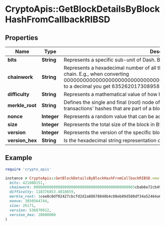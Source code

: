 # CryptoApis::GetBlockDetailsByBlockHashFromCallbackRIBSD

## Properties

| Name | Type | Description | Notes |
| ---- | ---- | ----------- | ----- |
| **bits** | **String** | Represents a specific sub-unit of Dash. Bits have two-decimal precision. |  |
| **chainwork** | **String** | Represents a hexadecimal number of all the hashes necessary to produce the current chain. E.g., when converting 0000000000000000000000000000000000000000000086859f7a841475b236fd to a decimal you get 635262017308958427068157 hashes, or 635262 exahashes. |  |
| **difficulty** | **String** | Represents a mathematical value of how hard it is to find a valid hash for this block. |  |
| **merkle_root** | **String** | Defines the single and final (root) node of a Merkle tree. It is the combined hash of all transactions&#39; hashes that are part of a blockchain block. |  |
| **nonce** | **Integer** | Represents a random value that can be adjusted to satisfy the proof of work |  |
| **size** | **Integer** | Represents the total size of the block in Bytes. |  |
| **version** | **Integer** | Represents the version of the specific block on the blockchain. |  |
| **version_hex** | **String** | Is the hexadecimal string representation of the block&#39;s version. |  |

## Example

```ruby
require 'crypto_apis'

instance = CryptoApis::GetBlockDetailsByBlockHashFromCallbackRIBSD.new(
  bits: 421808151,
  chainwork: 0000000000000000000000000000000000000000000065cbab6e72cb49a0c2f7,
  difficulty: 118376853.4818659,
  merkle_root: 1cee8c0df02427cbcfd2d2a88678848b4c08eb89d580df34a52464a6fed4df7f,
  nonce: 3850564744,
  size: 26171,
  version: 536870912,
  version_hex: 20000000
)
```

